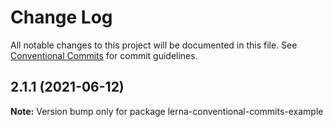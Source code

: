 # Change Log

All notable changes to this project will be documented in this file.
See [Conventional Commits](https://conventionalcommits.org) for commit guidelines.

## 2.1.1 (2021-06-12)

**Note:** Version bump only for package lerna-conventional-commits-example
